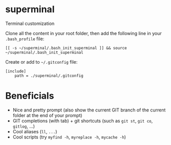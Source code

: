# superminal
Terminal customization

Clone all the content in your root folder, then add the following line in your `.bash_profile` file:

```
[[ -s ~/superminal/.bash_init_superminal ]] && source ~/superminal/.bash_init_superminal
```

Create or add to `~/.gitconfig` file:

```
[include]
    path = ./superminal/.gitconfig 
```

# Beneficials
- Nice and pretty prompt (also show the current GIT branch of the current folder at the end of your prompt)
- GIT completions (with tab) + git shortcuts (such as `git st`, `git co`, `gitlog`, ...)
- Cool aliases (`ll`, `...`)
- Cool scripts (try `myfind -h`, `myreplace -h`, `mycache -h`)
